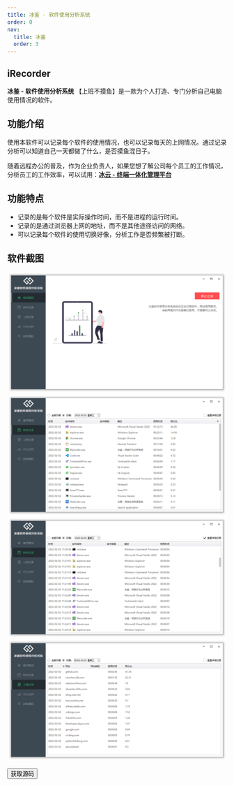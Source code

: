 ```yaml
---
title: 冰鉴 - 软件使用分析系统
order: 0
nav:
  title: 冰鉴
  order: 3
---
```


## iRecorder

**冰鉴 - 软件使用分析系统** 【上班不摸鱼】是一款为个人打造、专门分析自己电脑使用情况的软件。

## 功能介绍

使用本软件可以记录每个软件的使用情况，也可以记录每天的上网情况。通过记录分析可以知道自己一天都做了什么，是否摸鱼混日子。

随着远程办公的普及，作为企业负责人，如果您想了解公司每个员工的工作情况，分析员工的工作效率，可以试用：**[冰云 - 终端一体化管理平台](/icms)**

## 功能特点

- 记录的是每个软件是实际操作时间，而不是进程的运行时间。
- 记录的是通过浏览器上网的地址，而不是其他途径访问的网络。
- 可以记录每个软件的使用切换好像，分析工作是否频繁被打断。

## 软件截图
![](./main.png)
![](./soft.png)
![](./soft_detail.png)
![](./url.png)

<div class = "md_footer" >
  <a href = "https://github.com/wecooperate/iRecorder"> <button class="main-button"> 获取源码 </button></a>
</div>
